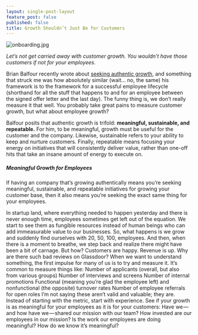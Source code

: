 ```yaml
---
layout: single-post-layout
feature_post: false
published: false
title: Growth Shouldn’t Just Be for Customers
---
```

![onboarding.jpg]({{site.baseurl}}/img/onboarding.jpg)

_Let’s not get carried away with customer growth. You wouldn’t have those customers if not for your employees._  

Brian Balfour recently wrote about [seeking authentic growth](http://www.coelevate.com/growth-machine/authentic-growth/), and something that struck me was how absolutely similar (wait… no, the same) his framework is to the framework for a successful employee lifecycle (shorthand for all the stuff that happens to and for an employee between the signed offer letter and the last day). The funny thing is, we don’t really measure it that well. You probably take great pains to measure customer growth, but what about employee growth?  

Balfour posits that authentic growth is trifold: **meaningful, sustainable, and repeatable.** For him, to be meaningful, growth must be useful for the customer and the company. Likewise, sustainable refers to your ability to keep and nurture customers. Finally, repeatable means focusing your energy on initiatives that will consistently deliver value, rather than one-off hits that take an insane amount of energy to execute on.  

##### Meaningful Growth for Employees  

If having an company that’s growing authentically means you’re seeking meaningful, sustainable, and repeatable initiatives for growing your customer base, then it also means you’re seeking the exact same thing for your employees.  

In startup land, where everything needed to happen yesterday and there is never enough time, employees sometimes get left out of the equation. We start to see them as fungible resources instead of human beings who can add immeasurable value to our businesses. So, what happens is we grow and suddenly find ourselves with 20, 50, 100, employees. And then, when there is a moment to breathe, we step back and realize there might have been a bit of carnage. But how? Customers are happy. Revenue is up. Why are there such bad reviews on Glassdoor? When we want to understand something, the first impulse for many of us is to try and measure it. It’s common to measure things like:
Number of applicants (overall, but also from various groups)
Number of interviews and screens
Number of internal promotions
Functional (meaning you’re glad the employee left) and nonfunctional (the opposite) turnover rates
Number of employee referrals for open roles
I’m not saying these aren’t valid and valuable; they are. Instead of starting with the metric, start with experience. See if your growth is as meaningful for your employees as it is for your customers:
Have we — and how have we — shared our mission with our team?
How invested are our employees in our mission?
Is the work our employees are doing meaningful?
How do we know it’s meaningful?
